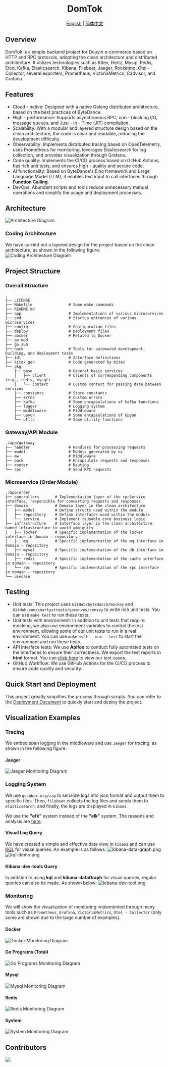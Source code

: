 <div align="center">
  <h1 style="display: inline-block; vertical-align: middle;">DomTok</h1>
</div>

<div align="center">
  <a href="#overview">English</a> | <a href="docs/README.zh.md">简体中文</a>
</div>

## Overview
DomTok is a simple backend project for Douyin e-commerce based on HTTP and RPC protocols, adopting the clean architecture and distributed architecture. It utilizes technologies such as Kitex, Hertz, Mysql, Redis, Etcd, Kafka, Elasticsearch, Kibana, Filebeat, Jaeger, Rocketmq, Otel - Collector, several exporters, Prometheus, VictoriaMetrics, Cadvisor, and Grafana.

## Features
- Cloud - native: Designed with a native Golang distributed architecture, based on the best practices of ByteDance.
- High - performance: Supports asynchronous RPC, non - blocking I/O, message queues, and Just - In - Time (JIT) compilation.
- Scalability: With a modular and layered structure design based on the clean architecture, the code is clear and readable, reducing the development difficulty.
- Observability: Implements distributed tracing based on OpenTelemetry, uses Prometheus for monitoring, leverages Elasticsearch for log collection, and provides visualization through Grafana.
- Code quality: Implements the CI/CD process based on GitHub Actions, has rich unit tests, and ensures high - quality and secure code.
- AI functionality: Based on ByteDance's Eino framework and Large Language Model (LLM), it enables text input to call interfaces through **Function Calling**.
- DevOps: Abundant scripts and tools reduce unnecessary manual operations and simplify the usage and deployment processes.

## Architecture
![Architecture Diagram](./docs/img/Architecture.png)

### Coding Architecture
We have carried out a layered design for the project based on the clean architecture, as shown in the following figure:
![Coding Architecture Diagram](./docs/img/Coding-architecture.png)

## Project Structure

### Overall Structure
```text
.
├── LICENSE
├── Makefile                # Some make commands
├── README.md     
├── app                     # Implementations of various microservices
├── cmd                     # Startup entrances of various microservices
├── config                  # Configuration files
├── deploy                  # Deployment files
├── docker                  # Related to Docker
├── go.mod
├── go.sum
├── hack                    # Tools for automated development, building, and deployment tasks
├── idl                     # Interface definitions
├── kitex_gen               # Code generated by Kitex
└── pkg
    ├── base                # General basic services
    │   ├── client    	    # Clients of corresponding components (e.g., redis, mysql)
    │   └── context         # Custom context for passing data between services
    ├── constants           # Store constants
    ├── errno               # Custom errors
    ├── kafka               # Some encapsulations of kafka functions
    ├── logger              # Logging system
    ├── middleware          # Middleware
    ├── upyun               # Some encapsulations of Upyun
    └── utils               # Some utility functions
```

### Gateway/API Module
```text
./app/gateway
├── handler                 # Handlers for processing requests
├── model                   # Models generated by hz
├── mw                      # Middleware
├── pack                    # Encapsulate requests and responses
├── router                  # Routing
└── rpc                     # Send RPC requests
```

### Microservice (Order Module)
```text
./app/order
├── controllers       # Implementation layer of the rpcService interface, responsible for converting requests and responses
├── domain            # Domain layer in the clean architecture
│   ├── model         # Define structs used within the module
│   ├── repository    # Define interfaces used within the module
│   └── service       # Implement reusable core business logic
├── infrastructure    # Interface layer in the clean architecture, named infrastructure to avoid ambiguity
│   ├── locker        # Specific implementation of the locker interface in domain - repository
│   ├── mq            # Specific implementation of the mq interface in domain - repository
│   ├── mysql         # Specific implementation of the db interface in domain - repository
│   ├── redis         # Specific implementation of the cache interface in domain - repository
│   └── rpc           # Specific implementation of the rpc interface in domain - repository
└── usecase
```

## Testing
- Unit tests: This project uses `GitHub/bytedance/mockey` and `GitHub.com/smartystreets/goconvey/convey` to write rich unit tests. You can use `make test` to run these tests.
- Unit tests with environment: In addition to unit tests that require mocking, we also use environment variables to control the test environment, allowing some of our unit tests to run in a real environment. You can use `make with - env - test` to start the environment and run these tests.
- API interface tests: We use **Apifox** to conduct fully automated tests on the interfaces to ensure their correctness. We export the test reports in **html** format. You can [click here](./resource/domtok-apifox-reports.html) to view our test cases.
- GitHub Workflow: We use GitHub Actions for the CI/CD process to ensure code quality and security.

## Quick Start and Deployment
This project greatly simplifies the process through scripts. You can refer to the [Deployment Document](./docs/deploy.md) to quickly start and deploy the project.

## Visualization Examples

### Tracing
We embed span logging in the middleware and use `Jaeger` for tracing, as shown in the following figure:
#### Jaeger
![Jaeger Monitoring Diagram](./docs/img/metrics/jaeger.png)

### Logging System
We use `go.uber.org/zap` to serialize logs into json format and output them to specific files. Then, `filebeat` collects the log files and sends them to `elasticsearch`, and finally, the logs are displayed in `kibana`.

We use the **"efk"** system instead of the **"elk"** system. The reasons and analysis are [here](./docs/efk-log.md).

#### Visual Log Query
We have created a simple and effective data view in `kibana` and can use
[KQL](https://learn.microsoft.com/en-us/kusto/query/?view=microsoft-fabric) for visual queries. An example is as follows:
![kibana-data-graph.png](./docs/img/kibana-data-graph.png)
![kql-demo.png](./docs/img/kql-demo.png)

#### Kibana-dev-tools Query
In addition to using **kql** and **kibana-dataGraph** for visual queries, regular queries can also be made. As shown below:
![kibana-dev-tool.png](./docs/img/kibana-dev-tool.png)

### Monitoring
We will show the visualization of monitoring implemented through many tools such as `Prometheus`, `Grafana`, `VictoriaMetrics`, `Otel - Collector` (only some are shown due to the large number of examples).

#### Docker
![Docker Monitoring Diagram](./docs/img/metrics/docker.png)

#### Go Programs (Total)
![Go Programs Monitoring Diagram](./docs/img/metrics/go.png)

#### Mysql
![Mysql Monitoring Diagram](./docs/img/metrics/mysql.png)

#### Redis
![Redis Monitoring Diagram](./docs/img/metrics/redis.png)

#### System
![System Monitoring Diagram](./docs/img/metrics/system.png)

## Contributors

<a href="https://github.com/west2-online/DomTok/graphs/contributors">
  <img src="https://contrib.rocks/image?repo=west2-online/DomTok" />
</a>
